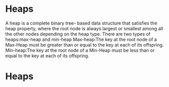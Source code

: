 # Heaps
A heap is a complete binary  tree- based data structure that satisfies the heap property, where the root node is always largest or smallest among all the other nodes depending on the heap type.
There are two types of heaps:max-heap and min-heap
Max-heap:The key at the root node of a Max-Heap must be greater than or equal to the key at each of its offspring.
Min-heap:The key at the root node of a Min-Heap must be less than or equal to the key at each of its offspring.
# Heaps
